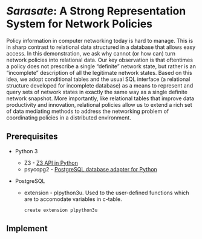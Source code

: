 # ***Sarasate***: A Strong Representation System for Network Policies

Policy information in computer networking today is hard to manage. This is in sharp contrast to relational data structured in a database that allows easy access. In this demonstration, we ask why cannot (or how can) turn network policies into relational data. Our key observation is that oftentimes a policy does not prescribe a single “definite” network state, but rather is an “incomplete” description of all the legitimate network states. Based on this idea, we adopt conditional tables and the usual SQL interface (a relational structure developed for incomplete database) as a means to represent and query sets of network states in exactly the same way as a single definite network snapshot. More importantly, like relational tables that improve data productivity and innovation, relational policies allow us to extend a rich set of data mediating methods to address the networking problem of coordinating policies in a distributed environment.

## **Prerequisites**

- Python 3
  - Z3 - [Z3 API in Python](https://www.cs.tau.ac.il/~msagiv/courses/asv/z3py/guide-examples.htm)
  - psycopg2 - [PostgreSQL database adapter for Python](https://www.psycopg.org/docs/)

- PostgreSQL
  - extension - plpython3u. Used to the user-defined functions which are to accomodate variables in c-table.
    ```postgres
    create extension plpython3u
    ```
## **Implement**


